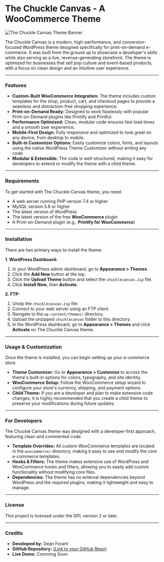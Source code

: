 # The Chuckle Canvas - A WooCommerce Theme

![The Chuckle Canvas Theme Banner](https://via.placeholder.com/1500x500/000000/FFFFFF/?text=The+Chuckle+Canvas+Theme+Banner)

The Chuckle Canvas is a modern, high-performance, and conversion-focused WordPress theme designed specifically for print-on-demand e-commerce. It was built from the ground up to showcase a developer's skills while also serving as a live, revenue-generating storefront. The theme is optimized for businesses that sell pop culture and event-based products, with a focus on clean design and an intuitive user experience.

---

### Features

* **Custom-Built WooCommerce Integration:** The theme includes custom templates for the shop, product, cart, and checkout pages to provide a seamless and distraction-free shopping experience.
* **Print-on-Demand Ready:** Designed to work flawlessly with popular Print-on-Demand plugins like Printify and Printful.
* **Performance Optimized:** Clean, modular code ensures fast load times and a smooth user experience.
* **Mobile-First Design:** Fully responsive and optimized to look great on any device, from desktop to mobile.
* **Built-in Customizer Options:** Easily customize colors, fonts, and layouts using the native WordPress Theme Customizer without writing any code.
* **Modular & Extensible:** The code is well-structured, making it easy for developers to extend or modify the theme with a child theme.

---

### Requirements

To get started with The Chuckle Canvas theme, you need:

* A web server running PHP version 7.4 or higher
* MySQL version 5.6 or higher
* The latest version of WordPress
* The latest version of the free **WooCommerce** plugin
* A Print-on-Demand plugin (e.g., **Printify for WooCommerce**)

---

### Installation

There are two primary ways to install the theme:

**1. WordPress Dashboard:**
1.  In your WordPress admin dashboard, go to **Appearance > Themes**.
2.  Click the **Add New** button at the top.
3.  Click the **Upload Theme** button and select the `chucklecanvas.zip` file.
4.  Click **Install Now**, then **Activate**.

**2. FTP:**
1.  Unzip the `chucklecanvas.zip` file.
2.  Connect to your web server using an FTP client.
3.  Navigate to the `wp-content/themes/` directory.
4.  Upload the unzipped `chucklecanvas` folder to this directory.
5.  In the WordPress dashboard, go to **Appearance > Themes** and click **Activate** on The Chuckle Canvas theme.

---

### Usage & Customization

Once the theme is installed, you can begin setting up your e-commerce store.

* **Theme Customizer:** Go to **Appearance > Customize** to access the theme's built-in options for colors, typography, and site identity.
* **WooCommerce Setup:** Follow the WooCommerce setup wizard to configure your store's currency, shipping, and payment options.
* **Child Theme:** If you are a developer and plan to make extensive code changes, it is highly recommended that you create a child theme to preserve your modifications during future updates.

---

### For Developers

The Chuckle Canvas theme was designed with a developer-first approach, featuring clean and commented code.

* **Template Overrides:** All custom WooCommerce templates are located in the `woocommerce/` directory, making it easy to see and modify the core e-commerce templates.
* **Hooks & Filters:** The theme makes extensive use of WordPress and WooCommerce hooks and filters, allowing you to easily add custom functionality without modifying core files.
* **Dependencies:** The theme has no external dependencies beyond WordPress and the required plugins, making it lightweight and easy to manage.

---

### License

This project is licensed under the GPL version 2 or later.

---

### Credits

* **Developed by:** Dean Forant
* **GitHub Repository:** [\[Link to your GitHub Repo\]](https://github.com/DForant/the-chuckle-canvas)
* **Live Demo:** Comming Soon